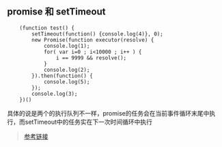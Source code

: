 #

##  promise 和 setTimeout

```(javaScript)
    (function test() {
        setTimeout(function() {console.log(4)}, 0);
        new Promise(function executor(resolve) {
            console.log(1);
            for( var i=0 ; i<10000 ; i++ ) {
                i == 9999 && resolve();
            }
            console.log(2);
        }).then(function() {
            console.log(5);
        });
        console.log(3);
    })()

```
具体的说是两个的执行队列不一样，promise的任务会在当前事件循环末尾中执行，而setTimeout中的任务实在下一次时间循环中执行
>   [参考链接](https://segmentfault.com/q/1010000009811652/a-1020000009811810)